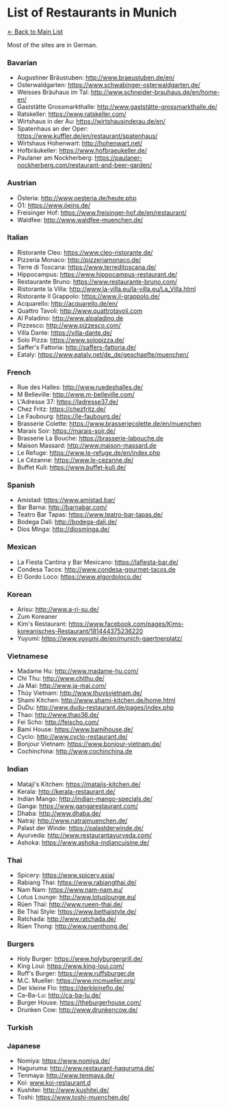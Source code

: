 # List of Restaurants in Munich
[<- Back to Main List](./README.md)

Most of the sites are in German.

### Bavarian

* Augustiner Bräustuben: http://www.braeustuben.de/en/
* Osterwaldgarten: https://www.schwabinger-osterwaldgarten.de/ 
* Weisses Bräuhaus im Tal: http://www.schneider-brauhaus.de/en/home-en/
* Gaststätte Grossmarkthalle: http://www.gaststätte-grossmarkthalle.de/ 
* Ratskeller: https://www.ratskeller.com/
* Wirtshaus in der Au: https://wirtshausinderau.de/en/
* Spatenhaus an der Oper: https://www.kuffler.de/en/restaurant/spatenhaus/
* Wirtshaus Hohenwart: http://hohenwart.net/ 
* Hofbräukeller: https://www.hofbraeukeller.de/ 
* Paulaner am Nockherberg: https://paulaner-nockherberg.com/restaurant-and-beer-garden/

### Austrian

* Österia: http://www.oesteria.de/heute.php 
* Ö1: https://www.öeins.de/ 
* Freisinger Hof: https://www.freisinger-hof.de/en/restaurant/
* Waldfee: http://www.waldfee-muenchen.de/ 


### Italian

* Ristorante Cleo: https://www.cleo-ristorante.de/ 
* Pizzeria Monaco: http://pizzeriamonaco.de/ 
* Terre di Toscana: https://www.terreditoscana.de/ 
* Hippocampus: https://www.hippocampus-restaurant.de/
* Restaurante Bruno: https://www.restaurante-bruno.com/ 
* Ristorante la Villa: http://www.la-villa.eu/la-villa.eu/La_Villa.html 
* Ristorante Il Grappolo: https://www.il-grappolo.de/ 
* Acquarello: http://acquarello.de/en/
* Quattro Tavoli: http://www.quattrotavoli.com 
* Al Paladino: http://www.alpaladino.de 
* Pizzesco: http://www.pizzesco.com/ 
* Villa Dante: https://villa-dante.de/ 
* Solo Pizza: https://www.solopizza.de/ 
* Saffer's Fattoria: http://saffers-fattoria.de/ 
* Eataly: https://www.eataly.net/de_de/geschaefte/muenchen/ 

### French

* Rue des Halles: http://www.ruedeshalles.de/ 
* M Belleville: http://www.m-belleville.com/ 
* L'Adresse 37: https://ladresse37.de/
* Chez Fritz: https://chezfritz.de/ 
* Le Faubourg: https://le-faubourg.de/ 
* Brasserie Colette: https://www.brasseriecolette.de/en/muenchen
* Marais Soir: https://marais-soir.de/ 
* Brasserie La Bouche: https://brasserie-labouche.de 
* Maison Massard: http://www.maison-massard.de
* Le Refuge: https://www.le-refuge.de/en/index.php
* Le Cézanne: https://www.le-cezanne.de/ 
* Buffet Kull: https://www.buffet-kull.de/ 

### Spanish

* Amistad: https://www.amistad.bar/
* Bar Barna: http://barnabar.com/
* Teatro Bar Tapas: https://www.teatro-bar-tapas.de/
* Bodega Dalí: http://bodega-dali.de/
* Dios Minga: http://diosminga.de/

### Mexican

* La Fiesta Cantina y Bar Mexicano: https://lafiesta-bar.de/
* Condesa Tacos: http://www.condesa-gourmet-tacos.de
* El Gordo Loco: https://www.elgordoloco.de/

### Korean

* Arisu: http://www.a-ri-su.de/
* Zum Koreaner
* Kim's Restaurant: https://www.facebook.com/pages/Kims-koreanisches-Restaurant/181444375236220
* Yuyumi: https://www.yuyumi.de/en/munich-gaertnerplatz/

### Vietnamese

* Madame Hu: http://www.madame-hu.com/
* Chi Thu: http://www.chithu.de/
* Ja Mai: http://www.ja-mai.com/
* Thúy Vietnam: http://www.thuysvietnam.de/
* Shami Kitchen: http://www.shami-kitchen.de/home.html
* DuDu: http://www.dudu-restaurant.de/pages/index.php
* Thao: http://www.thao36.de/
* Fei Scho: http://feischo.com/
* Bami House: https://www.bamihouse.de/
* Cyclo: http://www.cyclo-restaurant.de/
* Bonjour Vietnam: https://www.bonjour-vietnam.de/
* Cochinchina: http://www.cochinchina.de

### Indian

* Mataji's Kitchen: https://matajis-kitchen.de/
* Kerala: http://kerala-restaurant.de/
* Indian Mango: http://indian-mango-specials.de/
* Ganga: https://www.gangarestaurant.com/
* Dhaba: http://www.dhaba.de/
* Natraj: http://www.natrajmuenchen.de/
* Palast der Winde: https://palastderwinde.de/
* Ayurveda: http://www.restaurantayurveda.com/
* Ashoka: https://www.ashoka-indiancuisine.de/

### Thai

* Spicery: https://www.spicery.asia/
* Rabiang Thai: https://www.rabiangthai.de/
* Nam Nam: https://www.nam-nam.eu/
* Lotus Lounge: http://www.lotuslounge.eu/
* Rüen Thai: http://www.rueen-thai.de/
* Be Thai Style: https://www.bethaistyle.de/
* Ratchada: http://www.ratchada.de/
* Rüen Thong: http://www.ruenthong.de/

### Burgers

* Holy Burger: https://www.holyburgergrill.de/
* King Loui: https://www.king-loui.com/
* Ruff's Burger: https://www.ruffsburger.de
* M.C. Mueller: https://www.mcmueller.org/
* Der kleine Flo: https://derkleineflo.de/
* Ca-Ba-Lu: http://ca-ba-lu.de/
* Burger House: https://theburgerhouse.com/
* Drunken Cow: http://www.drunkencow.de/

### Turkish

### Japanese

* Nomiya: https://www.nomiya.de/
* Haguruma: http://www.restaurant-haguruma.de/
* Tenmaya: http://www.tenmaya.de/
* Koi: www.koi-restaurant.d
* Kushitei: http://www.kushitei.de/
* Toshi: https://www.toshi-muenchen.de/

